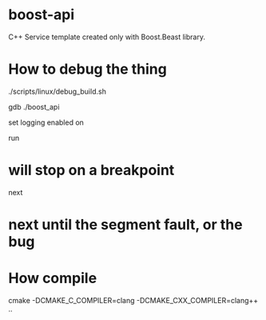 # boost-api
C++ Service template created only with Boost.Beast library.

# How to debug the thing

./scripts/linux/debug_build.sh

gdb ./boost_api

set logging enabled on

run

# will stop on a breakpoint

next

# next until the segment fault, or the bug

# How compile

cmake -DCMAKE_C_COMPILER=clang -DCMAKE_CXX_COMPILER=clang++ ..
